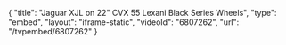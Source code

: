 {
    "title": "Jaguar XJL on 22\" CVX 55 Lexani Black Series Wheels",
    "type": "embed",
    "layout": "iframe-static",
    "videoId": "6807262",
    "url": "\/tvpembed\/6807262"
}